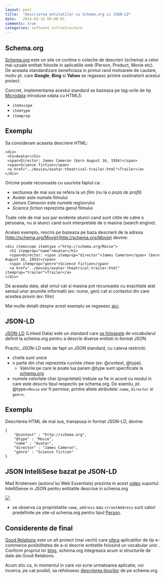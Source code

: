 ```yaml
---
layout: post
title:  "Descrierea entitatilor cu Schema.org si JSON-LD"
date:   2014-03-16 00:00:01
comments: true
categories: software infrastructure
---
```


## Schema.org ##

[Schema.org](http://schema.org) este un site ce contine o colectie de descrieri (schema) a celor mai uzuale entitati folosite in aplicatiile web (Person, Product, Movie etc). De aceasta standardizare beneficiaza in primul rand motoarele de cautare, motiv pt. care **Google**, **Bing** si **Yahoo** se regasesc printre sustinatorii acestui proiect.

Concret, implementarea acestui standard se bazeaza pe tag-urile de tip [Microdata](http://dev.w3.org/html5/md-LC/) introduse odata cu HTML5:

- `itemscope`
- `itemtype`
- `itemprop`

## Exemplu ##

Sa consideram aceasta descriere HTML:

```
<div>
 <h1>Avatar</h1>
 <span>Director: James Cameron (born August 16, 1954)</span>
 <span>Science fiction</span>
 <a href="../movies/avatar-theatrical-trailer.html">Trailer</a>
</div>
```
Oricine poate recunoaste cu usurinta faptul ca:

- sectiunea de mai sus se refera la un *film* (nu la o *poza de profil*)
- *Avatar* este numele filmului
- *James Cameron* este numele regizorului
- *Science fiction* reprezinta genul filmului

Toate cele de mai sus par evidente atunci cand sunt citite de catre o persoana, nu si atunci cand sunt interpretate de o masina (search engine). 

Acelasi exemplu, rescris  pe bazeaza pe baza descrierii de la adresa [http://schema.org/Movie](http://schema.org/Movie) devine:

```
<div itemscope itemtype ="http://schema.org/Movie">
  <h1 itemprop="name">Avatar</h1>
  <span>Director: <span itemprop="director">James Cameron</span> (born August 16, 1954)</span>
  <span itemprop="genre">Science fiction</span>
  <a href="../movies/avatar-theatrical-trailer.html" itemprop="trailer">Trailer</a>
</div>
```

De aceasta data, atat omul cat si masina pot recunoaste cu exactitate atat sensul unor anumite informatii (ex: nume, gen) cat si contextul din care acestea provin (ex: film)

Mai multe detalii despre acest exemplu se regasesc [aici](http://schema.org/docs/gs.html#microdata_why).

## JSON-LD ##

[JSON-LD](http://www.w3.org/TR/json-ld-syntax/) (Linked Data) este un standard care [se foloseste](http://blog.schema.org/2013/06/schemaorg-and-json-ld.html) de vocabularul definit la schema.org pentru a descrie diverse entitati in format JSON.

Practic, JSON-LD este de fapt un JSON standard, cu cateva restrictii:

- cheile sunt unice
- o parte din chei reprezinta cuvinte cheie (ex: @context, @type). 
	- Valorile pe care le poate lua param @type sunt specificate la [schema.org](http://schema.org/docs/full.html)
- numele celorlate chei (proprietati) trebuie sa fie in acord cu modul in care este descris tipul respectiv pe schema.org. De exemlu, pt. @type=`Movie` vor fi permise, printre altele atributele: `name`, `director` si `genre`.
 
## Exemplu ##

Descrierea HTML de mai sus, transpusa in format JSON-LD, devine:

````
{
	"@context" : "http://schema.org",
	"@type" : "Movie",
	"name" : "Avatar",
	"director" : "James Cameron",
	"genre" : "Science fiction"
}
````

## JSON IntelliSese bazat pe JSON-LD ##

Mad Kristensen (autorul lui Web Essentials) prezinta in acest [video](http://www.youtube.com/watch?v=dwURmZ71sj8) suportul IntelliSense in JSON pentru entitatile descrise in schema.org

![](https://dl.dropboxusercontent.com/u/43065769/blog/images/2014/json-intellisense-in-vs-with-schema-org-and-json-ld.png)

- se observa ca proprietatile `name`, `address` sau `streetAddress` sunt valori predefinite pe site-ul schema.org pentru tipul [Person](http://schema.org/Person). 

## Considerente de final ##

[Good Relations](http://www.heppnetz.de/projects/goodrelations/) este un alt proiect (mai vechi) care [ofera](http://wiki.goodrelations-vocabulary.org/Documentation/Intro) aplicatiilor de tip e-commerce posibilitatea de a-si descrie entitatile folosind un vocabular unic . Conform propriul lor [blog](http://blog.schema.org/2012/11/good-relations-and-schemaorg.html), schema.org integreaza acum si structurile de date ale Good Relations.

Acum stiu ca, in momentul in care voi scrie urmatoarea aplicatie, voi incerca, pe cat posibil, sa refolosesc [descrierea tipurilor](http://schema.org/docs/full.html) de pe schema.org.